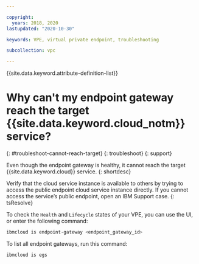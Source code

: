 ```yaml
---

copyright:
  years: 2018, 2020
lastupdated: "2020-10-30"

keywords: VPE, virtual private endpoint, troubleshooting

subcollection: vpc

---
```


{{site.data.keyword.attribute-definition-list}}

# Why can't my endpoint gateway reach the target {{site.data.keyword.cloud_notm}} service?
{: #troubleshoot-cannot-reach-target}
{: troubleshoot}
{: support}

Even though the endpoint gateway is healthy, it cannot reach the target {{site.data.keyword.cloud}} service.
{: shortdesc}

Verify that the cloud service instance is available to others by trying to access the public endpoint cloud service instance directly. If you cannot access the service’s public endpoint, open an IBM Support case.
{: tsResolve}

To check the `Health` and `Lifecycle` states of your VPE, you can use the UI, or enter the following command:

```sh
ibmcloud is endpoint-gateway <endpoint_gateway_id>
```

To list all endpoint gateways, run this command:
```sh
ibmcloud is egs
```

